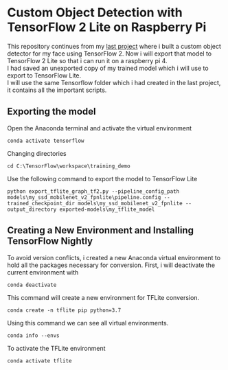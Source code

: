 # Custom Object Detection with TensorFlow 2 Lite on Raspberry Pi
This repository continues from my [last project](https://github.com/Purefekt/Custom-Object-Detection-with-TensorFlow-2) where i built a custom object detector for my face using TensorFlow 2. Now i will export that model to TensorFlow 2 Lite so that i can run it on a raspberry pi 4.  
I had saved an unexported copy of my trained model which i will use to export to TensorFlow Lite.  
I will use the same Tensorflow folder which i had created in the last project, it contains all the important scripts.
## Exporting the model
Open the Anaconda terminal and activate the virtual environment
```
conda activate tensorflow
```
Changing directories
```
cd C:\TensorFlow\workspace\training_demo
```
Use the following command to export the model to TensorFlow Lite
```
python export_tflite_graph_tf2.py --pipeline_config_path models\my_ssd_mobilenet_v2_fpnlite\pipeline.config --trained_checkpoint_dir models\my_ssd_mobilenet_v2_fpnlite --output_directory exported-models\my_tflite_model
```
## Creating a New Environment and Installing TensorFlow Nightly
To avoid version conflicts, i created a new Anaconda virtual environment to hold all the packages necessary for conversion. First, i will deactivate the current environment with
```
conda deactivate
```
This command will create a new environment for TFLite conversion.
```
conda create -n tflite pip python=3.7
```
Using this command we can see all virtual environments.
```
conda info --envs
```
To activate the TFLite environment
```
conda activate tflite
```
